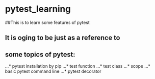 # pytest_learning
##This is to learn some features of pytest
## It is oging to be just as a reference to 
## some topics of pytest:

...* pytest installation by pip
...* test function
...* test class
...* scope
...* basic pytest command line
...* pytest decorator
